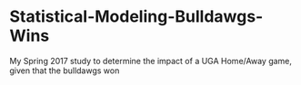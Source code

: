 # Statistical-Modeling-Bulldawgs-Wins
My Spring 2017 study to determine the impact of a UGA Home/Away game, given that the bulldawgs won
